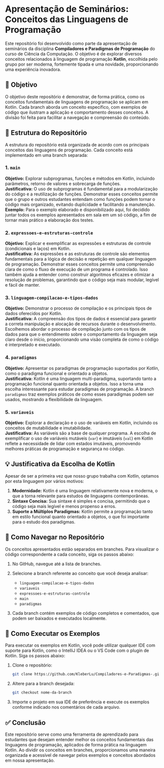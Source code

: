 # Apresentação de Seminários: Conceitos das Linguagens de Programação

Este repositório foi desenvolvido como parte da apresentação de seminários da disciplina **Compiladores e Paradigmas de Programação** do curso de Ciência da Computação. O objetivo é de explorar diversos conceitos relacionados à linguagem de programação **Kotlin**, escolhida pelo grupo por ser moderna, fortemente tipada e uma novidade, proporcionando uma experiência inovadora.

## 🎯 Objetivo

O objetivo deste repositório é demonstrar, de forma prática, como os conceitos fundamentais de linguagens de programação se aplicam em Kotlin. Cada branch aborda um conceito específico, com exemplos de código que ilustram a aplicação e comportamento desses conceitos. A divisão foi feita para facilitar a navegação e compreensão do conteúdo.

## 📁 Estrutura do Repositório

A estrutura do repositório está organizada de acordo com os principais conceitos das linguagens de programação. Cada conceito está implementado em uma branch separada:

### 1. `main`
**Objetivo:** Explorar subprogramas, funções e métodos em Kotlin, incluindo parâmetros, retorno de valores e sobrecarga de funções.  
**Justificativa:** O uso de subprogramas é fundamental para a modularização do código e a reutilização de funções. Demonstrar esses conceitos permite que o grupo e outros estudantes entendam como funções podem tornar o código mais organizado, evitando duplicidade e facilitando a manutenção. 
**Exemplo:** Para o exemplo elaborado e disponibilizado aqui, foi decidido juntar todos os exemplos apresentados em sala em um só código, a fim de tornar mais prático a elaboração dos testes.

### 2. `expressoes-e-estruturas-controle`
**Objetivo:** Explicar e exemplificar as expressões e estruturas de controle (condicionais e laços) em Kotlin.  
**Justificativa:** As expressões e as estruturas de controle são elementos fundamentais para a lógica de decisão e repetição em qualquer linguagem de programação. Demonstrar esses conceitos permite uma compreensão clara de como o fluxo de execução de um programa é controlado. Isso também ajuda a entender como construir algoritmos eficazes e otimizar a resolução de problemas, garantindo que o código seja mais modular, legível e fácil de manter. 

### 3. `linguagem-compilacao-e-tipos-dados`
**Objetivo:** Demonstrar o processo de compilação e os principais tipos de dados oferecidos por Kotlin.  
**Justificativa:** A compreensão dos tipos de dados é essencial para garantir a correta manipulação e alocação de recursos durante o desenvolvimento. Escolhemos abordar o processo de compilação junto com os tipos de dados para que o entendimento sobre o comportamento da linguagem seja claro desde o início, proporcionando uma visão completa de como o código é interpretado e executado.  

### 4. `paradigmas`
**Objetivo:** Apresentar os paradigmas de programação suportados por Kotlin, como o paradigma funcional e orientado a objetos.  
**Justificativa:** Kotlin é uma linguagem multi-paradigma, suportando tanto a programação funcional quanto orientada a objetos. Isso a torna uma escolha interessante para estudar paradigmas de programação. A branch `paradigmas` traz exemplos práticos de como esses paradigmas podem ser usados, mostrando a flexibilidade da linguagem. 

### 5. `variaveis`
**Objetivo:** Explorar a declaração e o uso de variáveis em Kotlin, incluindo os conceitos de mutabilidade e imutabilidade.  
**Justificativa:** As variáveis são a base de qualquer programa. A escolha de exemplificar o uso de variáveis mutáveis (`var`) e imutáveis (`val`) em Kotlin reflete a necessidade de lidar com estados imutáveis, promovendo melhores práticas de programação e segurança no código.   

## 💡 Justificativa da Escolha de Kotlin

Apesar de ser a primeira vez que nosso grupo trabalha com Kotlin, optamos por esta linguagem por vários motivos:

1. **Modernidade:** Kotlin é uma linguagem relativamente nova e moderna, o que a torna relevante para estudos de linguagens contemporâneas.
2. **Sintaxe Concisa:** Sua sintaxe é simples e concisa, permitindo que o código seja mais legível e menos propenso a erros.
3. **Suporte a Múltiplos Paradigmas:** Kotlin permite a programação tanto em estilo funcional quanto orientado a objetos, o que foi importante para o estudo dos paradigmas.

## 🧭 Como Navegar no Repositório

Os conceitos apresentados estão separados em branches. Para visualizar o código correspondente a cada conceito, siga os passos abaixo:

1. No GitHub, navegue até a lista de branches.
2. Selecione a branch referente ao conceito que você deseja analisar:
   - `linguagem-compilacao-e-tipos-dados`
   - `variaveis`
   - `expressoes-e-estruturas-controle`
   - `main`
   - `paradigmas`

3. Cada branch contém exemplos de código completos e comentados, que podem ser baixados e executados localmente.

## 🚀 Como Executar os Exemplos

Para executar os exemplos em Kotlin, você pode utilizar qualquer IDE com suporte para Kotlin, como o IntelliJ IDEA ou o VS Code com o plugin de Kotlin. Siga os passos abaixo:

1. Clone o repositório:
   ```bash
   git clone https://github.com/KleberLu/Compiladores-e-Paradigmas-.git

2. Altere para a branch desejada:
   ```bash
   git checkout nome-da-branch

3. Importe o projeto em sua IDE de preferência e execute os exemplos conforme indicado nos comentários de cada arquivo.

## ✅ Conclusão
Este repositório serve como uma ferramenta de aprendizado para estudantes que desejam entender melhor os conceitos fundamentais das linguagens de programação, aplicados de forma prática na linguagem Kotlin. Ao dividir os conceitos em branches, proporcionamos uma maneira organizada e acessível de navegar pelos exemplos e conceitos abordados em nossa apresentação.
